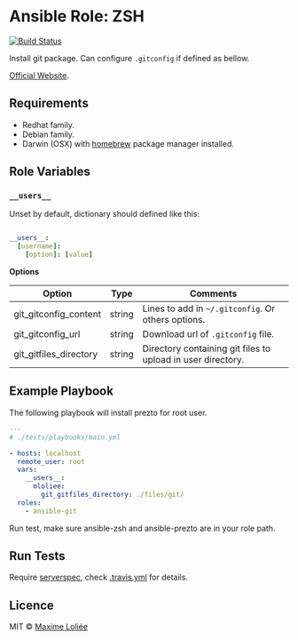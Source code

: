 # Ansible Role: ZSH

[![Build Status](https://travis-ci.org/loliee/ansible-git.svg?branch=master)](https://travis-ci.org/loliee/ansible-git)

Install git package. Can configure `.gitconfig` if defined as bellow.

[Official Website](http://git-scm.com/).

## Requirements

- Redhat family.
- Debian family.
- Darwin (OSX) with [homebrew](http://brew.sh/) package manager installed.

## Role Variables

### `__users__`

Unset by default, dictionary should defined like this:

```yaml

__users__:
  [username]:
    [option]: [value]
```

**Options**

| Option                   | Type     | Comments                                                    |
|--------------------------|----------|-------------------------------------------------------------|
| git_gitconfig_content    | string   | Lines to add in `~/.gitconfig`. Or others options.          |
| git_gitconfig_url        | string   | Download url of `.gitconfig` file.                          |
| git_gitfiles_directory   | string   | Directory containing git files to upload in user directory. |

## Example Playbook

The following playbook will install prezto for root user.

``` yaml
---
# ./tests/playbooks/main.yml

- hosts: localhost
  remote_user: root
  vars:
    __users__:
      mloliee:
        git_gitfiles_directory: ./files/git/
  roles:
    - ansible-git

```

Run test, make sure ansible-zsh and ansible-prezto are in your role path.

## Run Tests

Require [serverspec](http://serverspec.org/), check [.travis.yml](.travis.yml) for details.

## Licence

MIT © [Maxime Loliée](https://github.com/loliee/)
